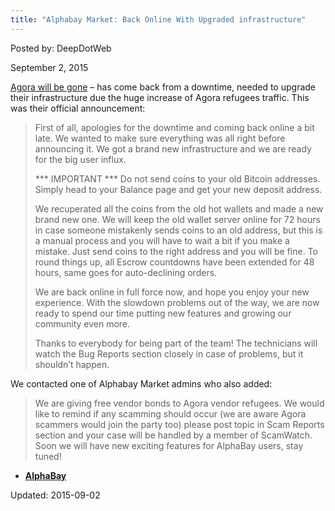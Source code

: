 ```yaml
---
title: "Alphabay Market: Back Online With Upgraded infrastructure"
---
```


Posted by: DeepDotWeb 

<span>September 2, 2015</span>




<p><a href="#">Agora will be gone</a> &#8211; has come back from a downtime, needed to upgrade their infrastructure due the huge increase of Agora refugees traffic. This was their official announcement:</p>
<blockquote><p>First of all, apologies for the downtime and coming back online a bit late. We wanted to make sure everything was all right before announcing it. We got a brand new infrastructure and we are ready for the big user influx.</p>
<p>*** IMPORTANT *** Do not send coins to your old Bitcoin addresses. Simply head to your Balance page and get your new deposit address.</p>
<p>We recuperated all the coins from the old hot wallets and made a new brand new one. We will keep the old wallet server online for 72 hours in case someone mistakenly sends coins to an old address, but this is a manual process and you will have to wait a bit if you make a mistake. Just send coins to the right address and you will be fine. To round things up, all Escrow countdowns have been extended for 48 hours, same goes for auto-declining orders.</p>
<p>We are back online in full force now, and hope you enjoy your new experience. With the slowdown problems out of the way, we are now ready to spend our time putting new features and growing our community even more.</p>
<p>Thanks to everybody for being part of the team! The technicians will watch the Bug Reports section closely in case of problems, but it shouldn&#8217;t happen.</p></blockquote>
<p>We contacted one of Alphabay Market admins who also added:</p>
<blockquote><p>We are giving free vendor bonds to Agora vendor refugees. We would like to remind if any scamming should occur (we are aware Agora scammers would join the party too) please post topic in Scam Reports section and your case will be handled by a member of ScamWatch. Soon we will have new exciting features for AlphaBay users, stay tuned!</p></blockquote>
<ul>
<li class="ok"><strong><a href="#">AlphaBay</a></strong></li>
</ul>

Updated: 2015-09-02